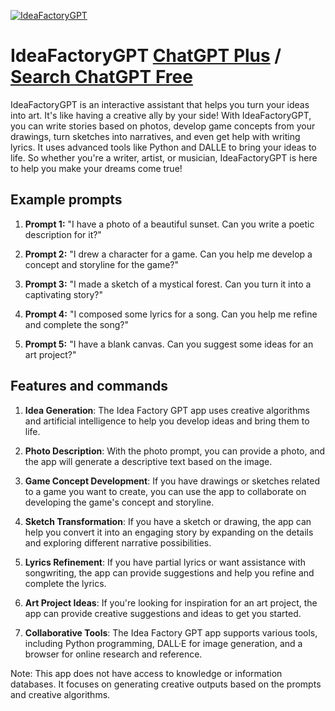 
[![IdeaFactoryGPT](https://files.oaiusercontent.com/file-vY2vPMWUid1ai9V36heJQ0gf?se=2123-10-18T01%3A51%3A56Z&sp=r&sv=2021-08-06&sr=b&rscc=max-age%3D31536000%2C%20immutable&rscd=attachment%3B%20filename%3D5b4dc272-37f2-437a-b7a1-b2b24ddd34d1.png&sig=Z6d1i1I17TxL9BL7NfrRqi4LkOnvIT44QbFabNa/HLg%3D)](https://chat.openai.com/g/g-Sxbt1qmkd-ideafactorygpt)

# IdeaFactoryGPT [ChatGPT Plus](https://chat.openai.com/g/g-Sxbt1qmkd-ideafactorygpt) / [Search ChatGPT Free](https://gptcall.net/index.html#/?search=IdeaFactoryGPT)

IdeaFactoryGPT is an interactive assistant that helps you turn your ideas into art. It's like having a creative ally by your side! With IdeaFactoryGPT, you can write stories based on photos, develop game concepts from your drawings, turn sketches into narratives, and even get help with writing lyrics. It uses advanced tools like Python and DALLE to bring your ideas to life. So whether you're a writer, artist, or musician, IdeaFactoryGPT is here to help you make your dreams come true!

## Example prompts

1. **Prompt 1:** "I have a photo of a beautiful sunset. Can you write a poetic description for it?"
   
2. **Prompt 2:** "I drew a character for a game. Can you help me develop a concept and storyline for the game?"
   
3. **Prompt 3:** "I made a sketch of a mystical forest. Can you turn it into a captivating story?"
   
4. **Prompt 4:** "I composed some lyrics for a song. Can you help me refine and complete the song?"
   
5. **Prompt 5:** "I have a blank canvas. Can you suggest some ideas for an art project?"

## Features and commands

1. **Idea Generation**: The Idea Factory GPT app uses creative algorithms and artificial intelligence to help you develop ideas and bring them to life.

2. **Photo Description**: With the photo prompt, you can provide a photo, and the app will generate a descriptive text based on the image.

3. **Game Concept Development**: If you have drawings or sketches related to a game you want to create, you can use the app to collaborate on developing the game's concept and storyline.

4. **Sketch Transformation**: If you have a sketch or drawing, the app can help you convert it into an engaging story by expanding on the details and exploring different narrative possibilities.

5. **Lyrics Refinement**: If you have partial lyrics or want assistance with songwriting, the app can provide suggestions and help you refine and complete the lyrics.

6. **Art Project Ideas**: If you're looking for inspiration for an art project, the app can provide creative suggestions and ideas to get you started.

7. **Collaborative Tools**: The Idea Factory GPT app supports various tools, including Python programming, DALL·E for image generation, and a browser for online research and reference.

Note: This app does not have access to knowledge or information databases. It focuses on generating creative outputs based on the prompts and creative algorithms.


